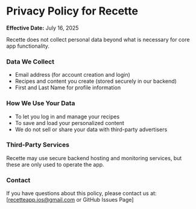 # Privacy Policy for Recette

**Effective Date:** July 16, 2025

Recette does not collect personal data beyond what is necessary for core app functionality.

### Data We Collect
- Email address (for account creation and login)
- Recipes and content you create (stored securely in our backend)
- First and Last Name for profile information

### How We Use Your Data
- To let you log in and manage your recipes
- To save and load your personalized content
- We do not sell or share your data with third-party advertisers

### Third-Party Services
Recette may use secure backend hosting and monitoring services, but these are only used to operate the app.

### Contact
If you have questions about this policy, please contact us at: [recetteapp.ios@gmail.com or GitHub Issues Page]

